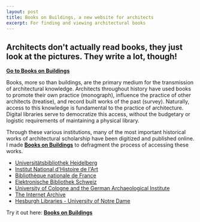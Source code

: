```yaml
---
layout: post
title: Books on Buildings, a new website for architects
excerpt: For finding and viewing architectural books
---
```


## Architects don't actually read books, they just look at the pictures. They write a lot, though!

**[Go to Books on Buildings][1]**  

Books, more so than buildings, are the primary medium for the transmission of architectural knowledge. Architects throughout history have used books to promote their own practice (monograph), influence the practice of other architects (treatise), and record built works of the past (survey). Naturally, access to this knowledge is fundamental to the practice of architecture. Digital libraries serve to democratize this access, without the budgetary or logistic requirements of maintaining a physical library.

Through these various institutions, many of the most important historical works of architectural scholarship have been digitized and published online. I made **[Books on Buildings][1]** to defragment the process of accessing these works.  

* [Universitätsbibliothek Heidelberg][2]  
* [Institut National d'Histoire de l'Art][3]
* [Bibliothèque nationale de France][4]
* [Elektronische Bibliothek Schweiz][5]
* [University of Cologne and the German Archaeological Institute][6]
* [The Internet Archive][7]
* [Hesburgh Libraries - University of Notre Dame][8]

Try it out here: **[Books on Buildings][1]**

[1]: http://dtlib.github.io
[2]: http://www.ub.uni-heidelberg.de/
[3]: http://bibliotheque.inha.fr/iguana/www.main.cls?surl=bibliotheque-inha
[4]: http://gallica.bnf.fr/
[5]: http://www.e-rara.ch/
[6]: http://arachne.uni-koeln.de/drupal/
[7]: https://archive.org/details/texts
[8]: http://library.nd.edu/architecture/DigitizedRareBooks.shtml
